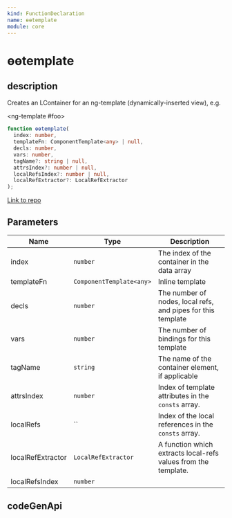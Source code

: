 ```yaml
---
kind: FunctionDeclaration
name: ɵɵtemplate
module: core
---
```


# ɵɵtemplate

## description

Creates an LContainer for an ng-template (dynamically-inserted view), e.g.

<ng-template #foo>

<div></div>
</ng-template>

```ts
function ɵɵtemplate(
  index: number,
  templateFn: ComponentTemplate<any> | null,
  decls: number,
  vars: number,
  tagName?: string | null,
  attrsIndex?: number | null,
  localRefsIndex?: number | null,
  localRefExtractor?: LocalRefExtractor
);
```

[Link to repo](https://github.com/timdeschryver/angular/blob/master/packages/core/src/render3/instructions/template.ts#L71-L98)

## Parameters

| Name              | Type                     | Description                                                    |
| ----------------- | ------------------------ | -------------------------------------------------------------- |
| index             | `number`                 | The index of the container in the data array                   |
| templateFn        | `ComponentTemplate<any>` | Inline template                                                |
| decls             | `number`                 | The number of nodes, local refs, and pipes for this template   |
| vars              | `number`                 | The number of bindings for this template                       |
| tagName           | `string`                 | The name of the container element, if applicable               |
| attrsIndex        | `number`                 | Index of template attributes in the `consts` array.            |
| localRefs         | ``                       | Index of the local references in the `consts` array.           |
| localRefExtractor | `LocalRefExtractor`      | A function which extracts local-refs values from the template. |
| localRefsIndex    | `number`                 |                                                                |

## codeGenApi
